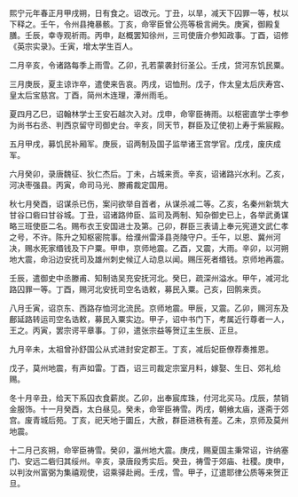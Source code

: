 熙宁元年春正月甲戌朔，日有食之。诏改元。丁丑，以旱，减天下囚罪一等，杖以下释之。壬午，令州县掩暴骸。丁亥，命宰臣曾公亮等极言阙失。庚寅，御殿复膳。壬辰，幸寺观祈雨。丙申，赵概罢知徐州，三司使唐介参知政事。丁酉，诏修《英宗实录》。壬寅，增太学生百人。

二月辛亥，令诸路每季上雨雪。乙卯，孔若蒙袭封衍圣公。壬戌，贷河东饥民粟。

三月庚辰，夏主谅诈卒，遣使来告哀。丙戌，诏恤刑。戊子，作太皇太后庆寿宫、皇太后宝慈宫。丁酉，简州木连理，潭州雨毛。

夏四月乙巳，诏翰林学士王安石越次入对。戊申，命宰臣祷雨。以枢密直学士李参为尚书右丞、判西京留守司御史台。辛亥，同天节，群臣及辽使初上寿于紫宸殿。

五月甲戌，募饥民补厢军。庚辰，诏两制及国子监举诸王宫学官。戊戌，废庆成军。

六月癸卯，录唐魏征、狄仁杰后。丁未，占城来贡。辛亥，诏诸路兴水利。乙亥，河决枣强县。丙寅，命司马光、滕甫裁定国用。

秋七月癸酉，诏谋杀已伤，案问欲举自首者，从谋杀减二等。乙亥，名秦州新筑大甘谷口砦曰甘谷城。丁丑，诏诸路帅臣、监司及两制、知杂御史已上，各举武勇谋略三班使臣二名。赐布衣王安国进士及第。己卯，群臣三表请上奉元宪道文武仁孝之号，不许。陈升之知枢密院事。给濮州雷泽县尧陵守户。壬午，以恩、冀州河决，赐水死家缗钱及下户粟。甲申，京师地震。乙酉，又震，大雨。辛卯，以河朔地大震，命沿边安抚司及雄州刺史候辽人动息以闻。赐压死者缗钱。京师地再震。

壬辰，遣御史中丞滕甫、知制诰吴充安抚河北。癸巳，疏深州溢水。甲午，减河北路囚罪一等。丁酉，赐河北安抚司空名诰敕，募民入粟。己亥，回鹘来贡。

八月壬寅，诏京东、西路存恤河北流民。京师地震。甲辰，又震。乙卯，赐河东及鄜延路转运司空名诰敕，募民入粟实边。甲子，诏中书门下，考属近行尊者一人，王之。丙寅，罢宗谔平章事。丁卯，遣张宗益等贺辽主生辰、正旦。

九月辛未，太祖曾孙舒国公从式进封安定郡王。丁亥，减后妃臣僚荐奏推恩。

戊子，莫州地震，有声如雷。丁酉，诏三司裁定宗室月料，嫁娶、生日、郊礼给赐。

冬十月辛丑，给天下系囚衣食薪炭。乙卯，出奉宸库珠，付河北买马。戊辰，禁销金服饰。十一月癸酉，太白昼见。癸未，命宰臣祷雪。丙戌，朝飨太庙，遂斋于郊宫。废青城后苑。丁亥，祀天地于圜丘，大赦，群臣进秩有差。乙未，京师及莫州地震。

十二月己亥朔，命宰臣祷雪。癸卯，瀛州地大震。庚戌，赐夏国主秉常诏，许纳塞门、安远二砦归其绥州。辛亥，录唐段秀实后。癸丑，祷雪于郊庙、社稷。庚申，以判汝州富弼为集禧观使，诏乘驿赴阙。壬戌，雪。甲子，辽遣耶律公质等来贺正旦。